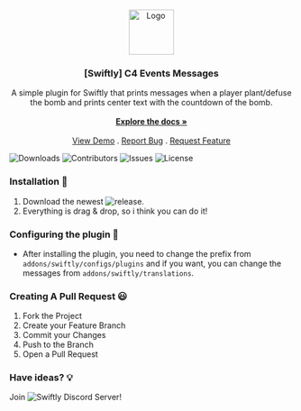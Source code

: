 <br/>
<p align="center">
  <a href="https://github.com/moongetsu/swiftly_c4events">
    <img src="https://media.discordapp.net/attachments/979452783466000466/1168236894652469248/Swiftly_Logo.png?ex=6575f264&is=65637d64&hm=dd2834983bebeab98d7febd44bb3bd20e9aded13ecefac63cc990b222a9d9e9e&=&format=webp&quality=lossless&width=468&height=468" alt="Logo" width="80" height="80">
  </a>

  <h3 align="center">[Swiftly] C4 Events Messages</h3>

  <p align="center">
    A simple plugin for Swiftly that prints messages when a player plant/defuse the bomb and prints center text with the countdown of the bomb.
    <br/>
    <br/>
    <a href="https://github.com/moongetsu/swiftly_c4events"><strong>Explore the docs »</strong></a>
    <br/>
    <br/>
    <a href="https://github.com/moongetsu/swiftly_c4events">View Demo</a>
    .
    <a href="https://github.com/moongetsu/swiftly_c4events/issues">Report Bug</a>
    .
    <a href="https://github.com/moongetsu/swiftly_c4events/issues">Request Feature</a>
  </p>
</p>

![Downloads](https://img.shields.io/github/downloads/moongetsu/swiftly_c4events/total) ![Contributors](https://img.shields.io/github/contributors/moongetsu/swiftly_c4events?color=dark-green) ![Issues](https://img.shields.io/github/issues/moongetsu/swiftly_c4events) ![License](https://img.shields.io/github/license/moongetsu/swiftly_c4events) 

### Installation 👀

1. Download the newest ![release](https://github.com/moongetsu/swiftly_c4events/releases).
2. Everything is drag & drop, so i think you can do it!

### Configuring the plugin 🧐

* After installing the plugin, you need to change the prefix from `addons/swiftly/configs/plugins` and if you want, you can change the messages from `addons/swiftly/translations`.

### Creating A Pull Request 😃

1. Fork the Project
2. Create your Feature Branch
3. Commit your Changes
4. Push to the Branch
5. Open a Pull Request

### Have ideas? 💡
Join ![Swiftly Discord Server](https://discord.gg/ESKNDx2CNB)!
